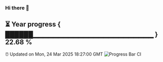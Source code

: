 ### Hi there 👋
⏳ Year progress { ██████▁▁▁▁▁▁▁▁▁▁▁▁▁▁▁▁▁▁▁▁▁▁▁▁ } 22.68 %
---
⏰ Updated on Mon, 24 Mar 2025 18:27:00 GMT
![Progress Bar CI](https://github.com/liununu/liununu/workflows/Progress%20Bar%20CI/badge.svg)
